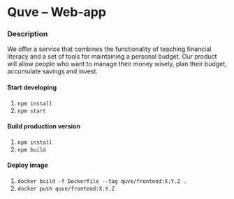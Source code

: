 # Quve – Web-app
### Description
We offer a service that combines the functionality of teaching financial literacy and a set of tools for maintaining a personal budget.
Our product will allow people who want to manage their money wisely, plan their budget, accumulate savings and invest.

#### Start developing
1. `npm install`
2. `npm start`

#### Build production version
1. `npm install`
2. `npm build`

#### Deploy image
1. `docker build -f Dockerfile --tag quve/frontend:X.Y.Z .`
2. `docker push quve/frontend:X.Y.Z`
